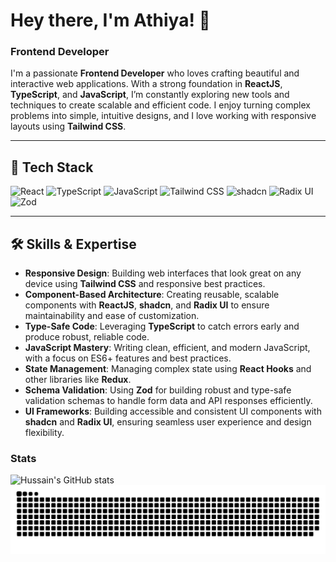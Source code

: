 


# Hey there, I'm Athiya! 👋

### Frontend Developer

I'm a passionate **Frontend Developer** who loves crafting beautiful and interactive web applications. With a strong foundation in **ReactJS**, **TypeScript**, and **JavaScript**, I’m constantly exploring new tools and techniques to create scalable and efficient code. I enjoy turning complex problems into simple, intuitive designs, and I love working with responsive layouts using **Tailwind CSS**.

---

## 🚀 Tech Stack

![React](https://img.shields.io/badge/-ReactJS-61DAFB?logo=react&logoColor=black&style=for-the-badge)
![TypeScript](https://img.shields.io/badge/-TypeScript-3178C6?logo=typescript&logoColor=white&style=for-the-badge)
![JavaScript](https://img.shields.io/badge/-JavaScript-F7DF1E?logo=javascript&logoColor=black&style=for-the-badge)
![Tailwind CSS](https://img.shields.io/badge/-Tailwind%20CSS-38B2AC?logo=tailwind-css&logoColor=white&style=for-the-badge)
![shadcn](https://img.shields.io/badge/-shadcn-000000?logo=tailwind-css&logoColor=white&style=for-the-badge)
![Radix UI](https://img.shields.io/badge/-Radix%20UI-DB7093?logo=radix&logoColor=white&style=for-the-badge)
![Zod](https://img.shields.io/badge/zod-%233068b7.svg?style=for-the-badge&logo=zod&logoColor=white)

---

## 🛠️ Skills & Expertise

- **Responsive Design**: Building web interfaces that look great on any device using **Tailwind CSS** and responsive best practices.
- **Component-Based Architecture**: Creating reusable, scalable components with **ReactJS**, **shadcn**, and **Radix UI** to ensure maintainability and ease of customization.
- **Type-Safe Code**: Leveraging **TypeScript** to catch errors early and produce robust, reliable code.
- **JavaScript Mastery**: Writing clean, efficient, and modern JavaScript, with a focus on ES6+ features and best practices.
- **State Management**: Managing complex state using **React Hooks** and other libraries like **Redux**.
- **Schema Validation**: Using **Zod** for building robust and type-safe validation schemas to handle form data and API responses efficiently.
- **UI Frameworks**: Building accessible and consistent UI components with **shadcn** and **Radix UI**, ensuring seamless user experience and design flexibility.


### Stats


<div style="display: flex;"> 
  <img src="https://github-readme-stats-psi-two-98.vercel.app/api?username=ShaikAthiyaBegum&theme=ambient_gradient&show_icons=true&include_all_commits=true" alt="Hussain's GitHub stats" />
</div>




<picture>
  <source media="(prefers-color-scheme: dark)" srcset="https://github.com/ShaikAthiyaBegum/ShaikAthiyaBegum/blob/output/github-snake-dark.svg" />
  <source media="(prefers-color-scheme: light)" srcset="https://github.com/ShaikAthiyaBegum/ShaikAthiyaBegum/blob/output/github-snake-dark.svg" />
  <img alt="github-snake" src="https://github.com/ShaikAthiyaBegum/ShaikAthiyaBegum/blob/output/github-snake-dark.svg" />
</picture>

